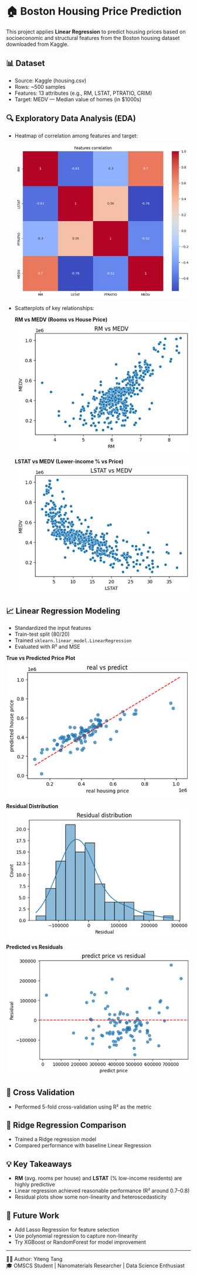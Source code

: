 # 🏠 Boston Housing Price Prediction

This project applies **Linear Regression** to predict housing prices based on socioeconomic and structural features from the Boston housing dataset downloaded from Kaggle.

## 📊 Dataset

- Source: Kaggle (housing.csv)
- Rows: ~500 samples
- Features: 13 attributes (e.g., RM, LSTAT, PTRATIO, CRIM)
- Target: MEDV — Median value of homes (in $1000s)

## 🔍 Exploratory Data Analysis (EDA)

- Heatmap of correlation among features and target:
  
  ![Correlation Heatmap](assets/plot_1.png)

- Scatterplots of key relationships:
  
  **RM vs MEDV (Rooms vs House Price)**  
  ![RM vs MEDV](assets/plot_2.png)
  
  **LSTAT vs MEDV (Lower-income % vs Price)**  
  ![LSTAT vs MEDV](assets/plot_3.png)

## 📈 Linear Regression Modeling

- Standardized the input features
- Train-test split (80/20)
- Trained `sklearn.linear_model.LinearRegression`
- Evaluated with R² and MSE

**True vs Predicted Price Plot**  
![True vs Predicted](assets/plot_4.png)

**Residual Distribution**  
![Residual Distribution](assets/plot_5.png)

**Predicted vs Residuals**  
![Residual Scatter](assets/plot_6.png)

## 🔁 Cross Validation

- Performed 5-fold cross-validation using R² as the metric

## 🔄 Ridge Regression Comparison

- Trained a Ridge regression model
- Compared performance with baseline Linear Regression

## 💡 Key Takeaways

- **RM** (avg. rooms per house) and **LSTAT** (% low-income residents) are highly predictive
- Linear regression achieved reasonable performance (R² around 0.7–0.8)
- Residual plots show some non-linearity and heteroscedasticity


## 📌 Future Work

- Add Lasso Regression for feature selection
- Use polynomial regression to capture non-linearity
- Try XGBoost or RandomForest for model improvement

---

🧑‍💻 Author: Yiteng Tang  
🎓 OMSCS Student | Nanomaterials Researcher | Data Science Enthusiast  

